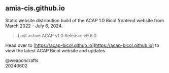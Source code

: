 ## amia-cis.github.io
Static website distribution build of the ACAP 1.0 Bicol frontend website from March 2022 - July 6, 2024.

> Last active ACAP v1.0 Release: v9.6.0

Head over to [https://acap-bicol.github.io](https://acap-bicol.github.io) to view the latest ACAP Bicol website and updates.

@weaponcrafts<br>
20240602